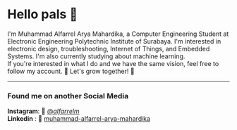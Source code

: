 # Hello pals 👋
<!--
**MuhammadAlfarrel/MuhammadAlfarrel** is a ✨ _special_ ✨ repository because its `README.md` (this file) appears on your GitHub profile.

Here are some ideas to get you started:

- 🔭 I’m currently working on ...
- 🌱 I’m currently learning ...
- 👯 I’m looking to collaborate on ...
- 🤔 I’m looking for help with ...
- 💬 Ask me about ...
- 📫 How to reach me: ...
- 😄 Pronouns: ...
- ⚡ Fun fact: ...
-->
<p>
    I'm Muhammad Alfarrel Arya Mahardika, a Computer Engineering Student at Electronic Engineering Polytechnic Institute of Surabaya. I'm interested in electronic design, troubleshooting, Internet of Things, and Embedded Systems. I'm also currently studying about machine learning.
    <br>If you're interested in what I do and we have the same vision, feel free to follow my account. 🤝 Let's grow together! 🌱
</p>

---
### Found me on another Social Media

**Instagram**: 📸 [@_alfarrelm_](https://www.instagram.com/_alfarrelm_/)<br>
**Linkedin** : 💼 [muhammad-alfarrel-arya-mahardika](https://www.linkedin.com/in/muhammad-alfarrel-arya-mahardika/)

